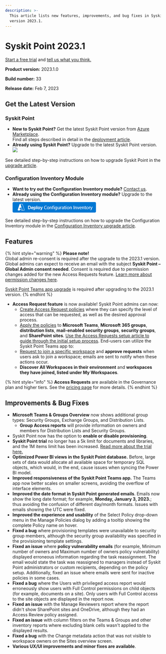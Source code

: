 ```yaml
---
description: >-
  This article lists new features, improvements, and bug fixes in Syskit Point
  version 2023.1.
---
```


# Syskit Point 2023.1

[Start a free trial](https://www.syskit.com/products/point/free-trial/) and [tell us what you think.](https://www.syskit.com/company/contact-us/)

**Product version:** 2023.1.0

**Build number:** 33

**Release date:** Feb 7, 2023

## Get the Latest Version

### Syskit Point

* **New to Syskit Point?** Get the latest Syskit Point version from [Azure Marketplace](https://azuremarketplace.microsoft.com/en-us/marketplace/apps/syskitltd.syskit\_point).\
  Find all steps described in detail in the [deployment article](../../../set-up-point-data-center/deployment/deploy-syskit-point.md).
* **Already using Syskit Point?** Upgrade to the latest Syskit Point version.\
  [![](https://aka.ms/deploytoazurebutton)](https://portal.azure.com/#create/Microsoft.Template/uri/https%3A%2F%2Fsyskitassetsstorage.blob.core.windows.net%2Fpoint%2FARMTemplates%2FPointUpdateDeploy%2FPointUpdateTemplate.json)

See detailed step-by-step instructions on how to upgrade Syskit Point in the [upgrade article](../../../set-up-point-data-center/deployment/upgrade-syskit-point.md).

### Configuration Inventory Module

* **Want to try out the Configuration Inventory module?** [Contact us](https://www.syskit.com/contact-us/).
* **Already using the Configuration Inventory module?** Upgrade to the latest version.\
  [![](../../../.gitbook/assets/deployconfigurationinventory.png)](https://portal.azure.com/#create/Microsoft.Template/uri/https%3A%2F%2Fsyskitassetsstorage.blob.core.windows.net%2Fpoint%2FARMTemplates%2FPointUpdateDeploy%2FCimUpdateVersion.json)

See detailed step-by-step instructions on how to upgrade the Configuration Inventory module in the [Configuration Inventory upgrade article](../../../configuration-inventory/configuration-inventory-upgrade.md).

## Features

{% hint style="warning" %}
**Please note!**\
Global admin re-consent is required after the upgrade to the 2023.1 version. Global admins can expect to receive an email with the subject **Syskit Point – Global Admin consent needed**. Consent is required due to permission changes added for the new Access Requests feature. [Learn more about permission changes here](../../../requirements/permission-requirements-change-log.md#syskit-point-20231).

[Syskit Point Teams app upgrade](../../../governance-and-automation/syskit-point-teams-app.md#upgrade-syskit-point-teams-app) is required after upgrading to the 2023.1 version.
{% endhint %}

* **Access Request feature** is now available! Syskit Point admins can now:
  * [Create Access Request policies](../../../governance-and-automation/access-requests/create-access-requests-policy.md) where they can specify the level of access that can be requested, as well as the desired approval process.
  * [Apply the policies](../../../governance-and-automation/access-requests/apply-access-requests-policy.md) to **Microsoft Teams**, **Microsoft 365 groups**, **distribution lists**, **mail-enabled security groups**, **security groups**, and **SharePoint sites**. [Use the Access Requests setup article to guide through the initial setup process](../../../governance-and-automation/access-requests/set-up-access-requests.md). End-users can utilize the Syskit Point Teams app to:
  * [Request to join a specific workspace](../../../point-collaborators/manage-workspaces/request-workspace-access.md) and **approve requests** when users ask to join a workspace; emails are sent to notify when these actions occur.
  * **Discover All Workspaces in their environment** and **workspaces they have joined, listed under My Workspaces**.

{% hint style="info" %}
**Access Requests** are available in the Governance plan and higher tiers. See the [pricing page](https://www.syskit.com/products/point/pricing/) for more details.
{% endhint %}

## Improvements & Bug Fixes

* **Microsoft Teams & Groups Overview** now shows additional group types: Security Groups, Exchange Groups, and Distribution Lists.
  * **Group Access reports** will provide information on owners and members for Distribution Lists and Security Groups.
* Syskit Point now has the option to **enable or disable provisioning**.
* **Syskit Point trial** no longer has a 5k limit for documents and libraries, and the 1M items limit has been increased. [Read more about the trial here.](../../../set-up-point-cloud/free-trial.md)
* **Optimized Power BI views in the Syskit Point database.** Before, large sets of data would allocate all available space for temporary SQL objects, which would, in the end, cause issues when syncing the Power BI model.
* **Improved responsiveness of the Syskit Point Teams app.** The Teams app now better scales on smaller screens, avoiding the overflow of interface elements.
* **Improved the date format in Syskit Point generated emails**. Emails now show the long date format; for example, **Monday, January 3, 2023.**; thus avoiding the confusion of different day/month formats. Issues with emails showing the UTC were fixed.
* **Improved the experience and usability** of the Select Policy drop-down menu in the Manage Policies dialog by adding a tooltip showing the complete Policy name on hover.
* **Fixed a bug** where provisioning templates were unavailable to security group members, although the security group availability was specified in the provisioning template settings.
* **Fixed an issue** where **policy vulnerability emails** (for example, Minimum number of owners and Maximum number of owners policy vulnerability) displayed erroneous information regarding the task reassignment. The email would state the task was reassigned to managers instead of Syskit Point administrators or custom recipients, depending on the policy setup. Additionally, fixed an issue where emails were sent for inactive policies in some cases.
* **Fixed a bug** where the Users with privileged access report would erroneously show users with Full Control permissions on child objects (for example, documents on a site). Only users with Full Control access to the site objects are displayed in the report now.
* **Fixed an issue** with the Manage Reviewers report where the report didn't show SharePoint sites and OneDrive, although they had an Access Review policy assigned.
* **Fixed an issue** with column filters on the Teams & Groups and other inventory reports where excluding blank cells wasn't applied to the displayed results.
* **Fixed a bug** with the Change metadata action that was not visible to workspace owners on the Sites overview screen.
* **Various UX/UI improvements and minor fixes are available**.
